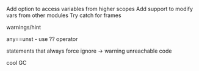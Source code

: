 Add option to access variables from higher scopes
Add support to modify vars from other modules
Try catch for frames


warnings/hint

any==unst - use ?? operator

statements that always force ignore -> warning unreachable code

cool GC
